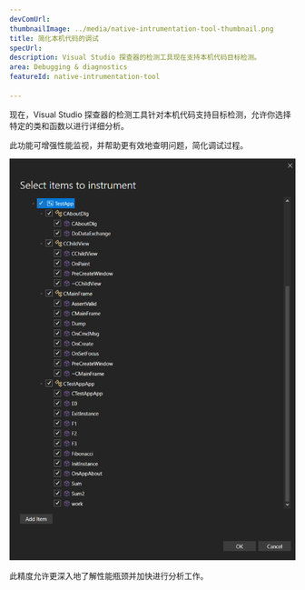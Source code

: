 ```yaml
---
devComUrl: 
thumbnailImage: ../media/native-intrumentation-tool-thumbnail.png
title: 简化本机代码的调试
specUrl: 
description: Visual Studio 探查器的检测工具现在支持本机代码目标检测。
area: Debugging & diagnostics
featureId: native-intrumentation-tool

---
```



现在，Visual Studio 探查器的检测工具针对本机代码支持目标检测，允许你选择特定的类和函数以进行详细分析。

此功能可增强性能监视，并帮助更有效地查明问题，简化调试过程。

![本机检测工具](../media/native-intrumentation-tool.png)

此精度允许更深入地了解性能瓶颈并加快进行分析工作。
